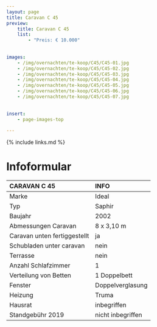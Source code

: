 ```yaml
---
layout: page
title: Caravan C 45
preview: 
    title: Caravan C 45
    list:
        - "Preis: € 10.000"
        
        
images:
    - /img/overnachten/te-koop/C45/C45-01.jpg
    - /img/overnachten/te-koop/C45/C45-02.jpg
    - /img/overnachten/te-koop/C45/C45-03.jpg
    - /img/overnachten/te-koop/C45/C45-04.jpg
    - /img/overnachten/te-koop/C45/C45-05.jpg
    - /img/overnachten/te-koop/C45/C45-06.jpg
    - /img/overnachten/te-koop/C45/C45-07.jpg
    
    
insert:
    - page-images-top
    
---
```


{% include links.md %}



# Infoformular

CARAVAN C 45                | INFO        | 
:---------------------------|:------------|
Marke                       |Ideal  
Typ                         |Saphir
Baujahr                     |2002
Abmessungen Caravan         |8 x 3,10 m
Caravan unten fertiggestellt|ja
Schubladen unter caravan    |nein
Terrasse                    |nein
Anzahl Schlafzimmer         |1
Verteilung von Betten       |1 Doppelbett
Fenster                     |Doppelverglasung
Heizung                     |Truma
Hausrat                     |inbegriffen
Standgebühr 2019            |nicht inbegriffen